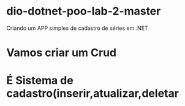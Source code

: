 # dio-dotnet-poo-lab-2-master
 Criando um APP simples de cadastro de séries em .NET
 # Vamos criar um Crud
 # É Sistema de cadastro(inserir,atualizar,deletar

